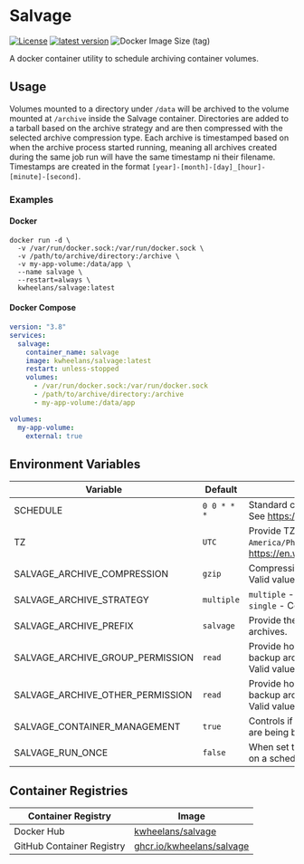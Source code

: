 # Salvage
[![License](https://img.shields.io/github/license/kwheelans/salvage?color=blue)](./LICENSE)
[![latest version](https://img.shields.io/github/v/tag/kwheelans/salvage?label=version)](https://github.com/kwheelans/salvage/releases)
![Docker Image Size (tag)](https://img.shields.io/docker/image-size/kwheelans/salvage/latest?logo=docker)


A docker container utility to schedule archiving container volumes.

## Usage
Volumes mounted to a directory under `/data` will be archived to the volume mounted at `/archive` inside the Salvage container.
Directories are added to a tarball based on the archive strategy and are then compressed with the selected archive compression type.
Each archive is timestamped based on when the archive process started running, meaning all archives created during the same job run will have the same timestamp ni their filename.
Timestamps are created in the format `[year]-[month]-[day]_[hour]-[minute]-[second]`.


### Examples
#### Docker
```shell
docker run -d \
  -v /var/run/docker.sock:/var/run/docker.sock \
  -v /path/to/archive/directory:/archive \
  -v my-app-volume:/data/app \
  --name salvage \
  --restart=always \
  kwheelans/salvage:latest
```

#### Docker Compose
```yaml
version: "3.8"
services:
  salvage:
    container_name: salvage
    image: kwheelans/salvage:latest
    restart: unless-stopped
    volumes:
      - /var/run/docker.sock:/var/run/docker.sock
      - /path/to/archive/directory:/archive
      - my-app-volume:/data/app

volumes:
  my-app-volume:
    external: true
```

## Environment Variables

| Variable                         | Default     | Description                                                                                                                             |
|----------------------------------|-------------|-----------------------------------------------------------------------------------------------------------------------------------------|
| SCHEDULE                         | `0 0 * * *` | Standard cron expression.<br>See https://en.wikipedia.org/wiki/Cron.                                                                    |
| TZ                               | `UTC`       | Provide TZ identifier to use in the container (ie `America/Phoenix`). See https://en.wikipedia.org/wiki/List_of_tz_database_time_zones. |
| SALVAGE_ARCHIVE_COMPRESSION      | `gzip`      | Compression used on the tarball archive.<br>Valid values `gzip`, `xz`.                                                                  |
| SALVAGE_ARCHIVE_STRATEGY         | `multiple`  | `multiple` - Compress each directory into is own archive.<br>`single` - Compress all directories into one archive.                      |
| SALVAGE_ARCHIVE_PREFIX           | `salvage`   | Provide the prefix to be used when creating the backup archives.                                                                        |
| SALVAGE_ARCHIVE_GROUP_PERMISSION | `read`      | Provide how the group permission should be set for the backup archive.<br>Valid values `read`, `read-write`, `none`.                    |
| SALVAGE_ARCHIVE_OTHER_PERMISSION | `read`      | Provide how the other permission should be set for the backup archive.<br>Valid values `read`, `read-write`, `none`.                    |
| SALVAGE_CONTAINER_MANAGEMENT     | `true`      | Controls if containers should be stopped while their volumes are being backed up.                                                       |
| SALVAGE_RUN_ONCE                 | `false`     | When set to true salvage will only run once and exit and not on a schedule.                                                             |

## Container Registries

| Container Registry        | Image                                                             |
|---------------------------|-------------------------------------------------------------------|
| Docker Hub                | [kwheelans/salvage](https://hub.docker.com/r/kwheelans/salvage)   |
| GitHub Container Registry | [ghcr.io/kwheelans/salvage](https://github.com/kwheelans/salvage) |
